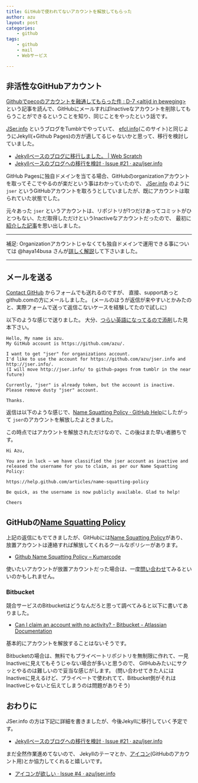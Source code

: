 ```yaml
---
title: GitHubで使われてないアカウントを解放してもらった
author: azu
layout: post
categories:
    - github
tags:
    - github
    - mail
    - Webサービス

---
```


## 非活性なGitHubアカウント

[Githubでpecoのアカウントを融通してもらった件 : D-7 &lt;altijd in beweging&gt;](http://lestrrat.ldblog.jp/archives/39456399.html "Githubでpecoのアカウントを融通してもらった件 : D-7 &lt;altijd in beweging&gt;")
という記事を読んで、GitHubにメールすればInactiveなアカウントを削除してもらうことができるということを知り、同じことをやったという話です。

[JSer.info](http://jser.info/ "JSer.info") というブログをTumblrでやっていて、
[efcl.info](http://efcl.info/)(このサイト)と同じようにJekyll(+Github Pages)の方が適してるじゃないかと思って、移行を検討していました。

* [Jekyllベースのブログに移行しました。 | Web Scratch](http://efcl.info/2014/07/06/new-blog/ "Jekyllベースのブログに移行しました。 | Web Scratch")
* [Jekyllベースのブログへの移行を検討 · Issue #21 · azu/jser.info](https://github.com/azu/jser.info/issues/21 "Jekyllベースのブログへの移行を検討 · Issue #21 · azu/jser.info")

GitHub Pagesに独自ドメインを当てる場合、GitHubのorganizationアカウントを取ってそこでやるのが楽だという事はわかっていたので、
[JSer.info](http://jser.info/ "JSer.info") のように `jser` というGitHubアカウントを取ろうとしていましたが、既にアカウントは取られていた状態でした。

元々あった `jser` というアカウントは、リポジトリが1つだけあってコミットがひとつもない、ただ取得しただけというInactiveなアカウントだったので、
最初に[紹介した記事](http://lestrrat.ldblog.jp/archives/39456399.html "Githubでpecoのアカウントを融通してもらった件 : D-7 &lt;altijd in beweging&gt;")を思い出しました。

----

補足: Organizationアカウントじゃなくても独自ドメインで運用できる事については
@haya14busa さんが[詳しく解説](https://github.com/azu/jser.info/issues/21#issuecomment-49193720 "haya14busa")して下さいました。

----

## メールを送る

[Contact GitHub](https://github.com/contact "Contact GitHub") からフォームでも送れるのですが、
直接、supportあっとgithub.comの方にメールしました。
(メールのほうが返信が来やすいとかみたのと、実際フォームで送って返信こないケースを経験してたので試しに)

以下のような感じで送りました。
大分、[つらい英語になってるので添削](https://gist.github.com/azu/78e99a99a4eb207f7ff2 "mail.txt")した見本下さい。

```
Hello, My name is azu.
My GitHub account is https://github.com/azu/.

I want to get "jser" for organizations account.
I'd like to use the account for https://github.com/azu/jser.info and http://jser.info/.
(I will move http://jser.info/ to github-pages from tumblr in the near future)

Currently, "jser" is already token, but the account is inactive.
Please remove dusty "jser" account.

Thanks.
```

返信は以下のような感じで、[Name Squatting Policy · GitHub Help](https://help.github.com/articles/name-squatting-policy "Name Squatting Policy · GitHub Help")にしたがって
`jser`のアカウントを解放したよときました。

この時点ではアカウントを解放されただけなので、この後はまた早い者勝ちです。

```
Hi Azu,

You are in luck — we have classified the jser account as inactive and released the username for you to claim, as per our Name Squatting Policy:

https://help.github.com/articles/name-squatting-policy

Be quick, as the username is now publicly available. Glad to help!

Cheers
```

## GitHubの[Name Squatting Policy](https://help.github.com/articles/name-squatting-policy "Name Squatting Policy · GitHub Help")

上記の返信にもでてきましたが、GitHubには[Name Squatting Policy](https://help.github.com/articles/name-squatting-policy "Name Squatting Policy · GitHub Help")があり、
放置アカウントは連絡すれば解放してくれるクールなポリシーがあります。

- [Github Name Squatting Policy – Kumarcode](http://kumarcode.com/Github-Name-Squatting-Policy/ "Github Name Squatting Policy – Kumarcode")

使いたいアカウントが放置アカウントだった場合は、一度[問い合わせ](https://github.com/contact "Contact GitHub")てみるといいのかもしれません。

### Bitbucket

競合サービスのBitbucketはどうなんだろと思って調べてみると以下に書いてありました。

- [Can I claim an account with no activity? - Bitbucket - Atlassian Documentation](https://confluence.atlassian.com/pages/viewpage.action?pageId=317950343 "Can I claim an account with no activity? - Bitbucket - Atlassian Documentation")

基本的にアカウントを解放することはないそうです。

Bitbucketの場合は、無料でもプライベートリポジトリを無制限に作れて、一見Inactiveに見えてもそうじゃない場合が多いと思うので、
GitHubみたいにサクッとやるのは難しいので妥当な感じがします。
(問い合わせてきた人にはInactiveに見えるけど、プライベートで使われてて、Bitbucket側がそれはInactiveじゃないと伝えてしまうのは問題がありそう)

## おわりに

JSer.info の方は下記に詳細を書きましたが、今後Jekyllに移行していく予定です。

* [Jekyllベースのブログへの移行を検討 · Issue #21 · azu/jser.info](https://github.com/azu/jser.info/issues/21#issuecomment-49267328 "Jekyllベースのブログへの移行を検討 · Issue #21 · azu/jser.info")

まだ全然作業進めてないので、
Jekyllのテーマとか、[アイコン](https://github.com/azu/jser.info/issues/4 "アイコンが欲しい · Issue #4 · azu/jser.info")(GitHubのアカウント用)とか協力してくれると嬉しいです。

* [アイコンが欲しい · Issue #4 · azu/jser.info](https://github.com/azu/jser.info/issues/4 "アイコンが欲しい · Issue #4 · azu/jser.info")